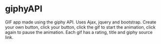 # giphyAPI
GIF app made using the giphy API. Uses Ajax, jquery and bootstrap.
Create your own button, click your button, click the gif to start the animation, click again to pause the animation.
Each gif has a rating, title and giphy source link. 
